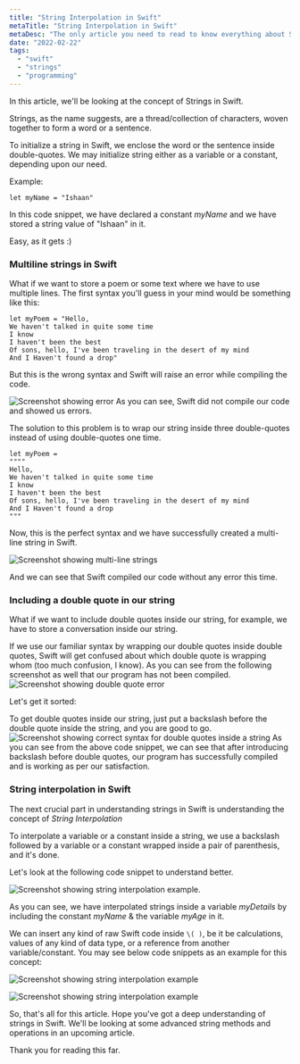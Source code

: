 ```yaml
---
title: "String Interpolation in Swift"
metaTitle: "String Interpolation in Swift"
metaDesc: "The only article you need to read to know everything about String Interpolation in Swift"
date: "2022-02-22"
tags:
  - "swift"
  - "strings"
  - "programming"
---
```


In this article, we'll be looking at the concept of Strings in Swift.

Strings, as the name suggests, are a thread/collection of characters, woven together to form a word or a sentence.

To initialize a string in Swift, we enclose the word or the sentence inside double-quotes. We may initialize string either as a variable or a constant, depending upon our need.

Example:

```
let myName = "Ishaan"
```

In this code snippet, we have declared a constant _myName_ and we have stored a string value of "Ishaan" in it.

Easy, as it gets :)

### Multiline strings in Swift

What if we want to store a poem or some text where we have to use multiple lines.
The first syntax you'll guess in your mind would be something like this:

```
let myPoem = "Hello,
We haven't talked in quite some time
I know
I haven't been the best
Of sons, hello, I've been traveling in the desert of my mind
And I Haven't found a drop"
```

But this is the wrong syntax and Swift will raise an error while compiling the code.

![Screenshot showing error](https://cdn.hashnode.com/res/hashnode/image/upload/v1644938020923/lssfH5X4r.png)
As you can see, Swift did not compile our code and showed us errors.

The solution to this problem is to wrap our string inside three double-quotes instead of using double-quotes one time.

```
let myPoem =
""""
Hello,
We haven't talked in quite some time
I know
I haven't been the best
Of sons, hello, I've been traveling in the desert of my mind
And I Haven't found a drop
"""

```

Now, this is the perfect syntax and we have successfully created a multi-line string in Swift.

![Screenshot showing multi-line strings](https://cdn.hashnode.com/res/hashnode/image/upload/v1644938315200/rMXVXg3wG6.png)

And we can see that Swift compiled our code without any error this time.

### Including a double quote in our string

What if we want to include double quotes inside our string, for example, we have to store a conversation inside our string.

If we use our familiar syntax by wrapping our double quotes inside double quotes, Swift will get confused about which double quote is wrapping whom (too much confusion, I know).
As you can see from the following screenshot as well that our program has not been compiled.
![Screenshot showing double quote error](https://cdn.hashnode.com/res/hashnode/image/upload/v1644938780687/sT6KVCC1c.png)

Let's get it sorted:

To get double quotes inside our string, just put a backslash before the double quote inside the string, and you are good to go.
![Screenshot showing correct syntax for double quotes inside a string](https://cdn.hashnode.com/res/hashnode/image/upload/v1644938931866/EOLk0AQms.png)
As you can see from the above code snippet, we can see that after introducing backslash before double quotes, our program has successfully compiled and is working as per our satisfaction.

### String interpolation in Swift

The next crucial part in understanding strings in Swift is understanding the concept of _String Interpolation_

To interpolate a variable or a constant inside a string, we use a backslash followed by a variable or a constant wrapped inside a pair of parenthesis, and it's done.

Let's look at the following code snippet to understand better.

![Screenshot showing string interpolation example.](https://cdn.hashnode.com/res/hashnode/image/upload/v1644939550531/4hdpkOGaQ.png)

As you can see, we have interpolated strings inside a variable _myDetails_ by including the constant _myName_ & the variable _myAge_ in it.

We can insert any kind of raw Swift code inside `\( )`, be it be calculations, values of any kind of data type, or a reference from another variable/constant.
You may see below code snippets as an example for this concept:

![Screenshot showing string interpolation example](https://cdn.hashnode.com/res/hashnode/image/upload/v1644940020031/QPf6VlIzR3.png)

![Screenshot showing string interpolation example](https://cdn.hashnode.com/res/hashnode/image/upload/v1644940087731/JB-LisXDq.png)

So, that's all for this article. Hope you've got a deep understanding of strings in Swift.
We'll be looking at some advanced string methods and operations in an upcoming article.

Thank you for reading this far.
